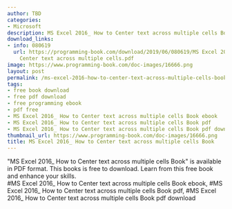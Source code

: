 ```yaml
---
author: TBD
categories:
- Microsoft
description: MS Excel 2016_ How to Center text across multiple cells Book
download_links:
- info: 080619
  url: https://programming-book.com/download/2019/06/080619/MS Excel 2016_ How to
    Center text across multiple cells.pdf
image: https://www.programming-book.com/doc-images/16666.png
layout: post
permalink: /ms-excel-2016-how-to-center-text-across-multiple-cells-book.html
tags:
- free book download
- free pdf download
- free programming ebook
- pdf free
- MS Excel 2016_ How to Center text across multiple cells Book ebook
- MS Excel 2016_ How to Center text across multiple cells Book pdf
- MS Excel 2016_ How to Center text across multiple cells Book pdf download
thumbnail_url: https://www.programming-book.com/doc-images/16666.png
title: MS Excel 2016_ How to Center text across multiple cells Book
---
```


 
<div class="item-desc text-justify">
  "MS Excel 2016_ How to Center text across multiple cells Book" is available in PDF format. This books is free to download. Learn from this free book and enhance your skills.
  <br>
  #MS Excel 2016_ How to Center text across multiple cells Book ebook, #MS Excel 2016_ How to Center text across multiple cells Book pdf, #MS Excel 2016_ How to Center text across multiple cells Book pdf download
</div>